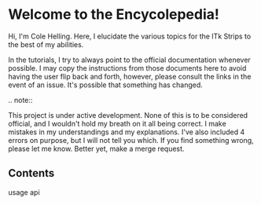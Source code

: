 Welcome to the Encycolepedia!
=============================

Hi, I'm Cole Helling. Here, I elucidate the various topics for the ITk
Strips to the best of my abilities.

In the tutorials, I try to always point to the official documentation whenever
possible. I may copy the instructions from those documents here to avoid having
the user flip back and forth, however, please consult the links in the event of
an issue. It's possible that something has changed.
   
.. note::

   This project is under active development. None of this is to be considered
   official, and I wouldn't hold my breath on it all being correct. I make
   mistakes in my understandings and my explanations. I've also included 4
   errors on purpose, but I will not tell you which. If you find something
   wrong, please let me know. Better yet, make a merge request.

Contents
--------

   usage
   api
